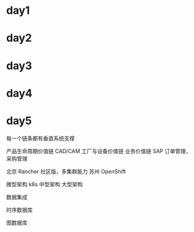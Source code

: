 # day1


# day2

# day3

# day4

# day5
每一个链条都有垂直系统支撑


产品生命周期价值链 CAD/CAM
工厂与设备价值链 
业务价值链 SAP 订单管理，采购管理

北京 Rancher 社区版，多集群能力
苏州 OpenShift 

微型架构 k8s
中型架构 
大型架构

数据集成

时序数据库

图数据库